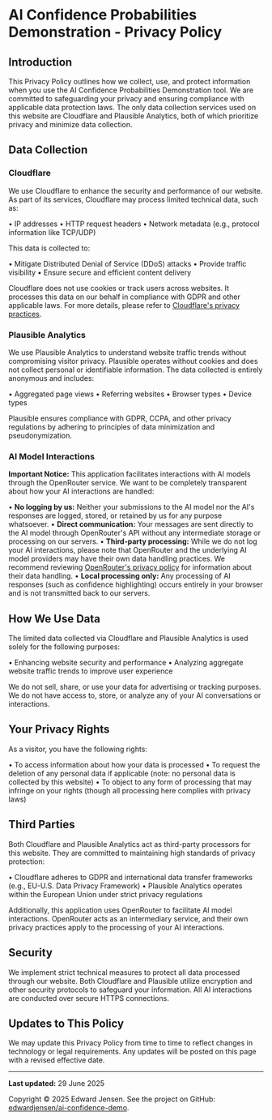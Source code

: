 # AI Confidence Probabilities Demonstration - Privacy Policy

## Introduction

This Privacy Policy outlines how we collect, use, and protect information when you use the AI Confidence Probabilities Demonstration tool. We are committed to safeguarding your privacy and ensuring compliance with applicable data protection laws. The only data collection services used on this website are Cloudflare and Plausible Analytics, both of which prioritize privacy and minimize data collection.

## Data Collection

### Cloudflare

We use Cloudflare to enhance the security and performance of our website. As part of its services, Cloudflare may process limited technical data, such as:

• IP addresses
• HTTP request headers
• Network metadata (e.g., protocol information like TCP/UDP)

This data is collected to:

• Mitigate Distributed Denial of Service (DDoS) attacks
• Provide traffic visibility
• Ensure secure and efficient content delivery

Cloudflare does not use cookies or track users across websites. It processes this data on our behalf in compliance with GDPR and other applicable laws. For more details, please refer to [Cloudflare's privacy practices](https://www.cloudflare.com/privacypolicy/).

### Plausible Analytics

We use Plausible Analytics to understand website traffic trends without compromising visitor privacy. Plausible operates without cookies and does not collect personal or identifiable information. The data collected is entirely anonymous and includes:

• Aggregated page views
• Referring websites
• Browser types
• Device types

Plausible ensures compliance with GDPR, CCPA, and other privacy regulations by adhering to principles of data minimization and pseudonymization.

### AI Model Interactions

**Important Notice:** This application facilitates interactions with AI models through the OpenRouter service. We want to be completely transparent about how your AI interactions are handled:

• **No logging by us:** Neither your submissions to the AI model nor the AI's responses are logged, stored, or retained by us for any purpose whatsoever.
• **Direct communication:** Your messages are sent directly to the AI model through OpenRouter's API without any intermediate storage or processing on our servers.
• **Third-party processing:** While we do not log your AI interactions, please note that OpenRouter and the underlying AI model providers may have their own data handling practices. We recommend reviewing [OpenRouter's privacy policy](https://openrouter.ai/privacy) for information about their data handling.
• **Local processing only:** Any processing of AI responses (such as confidence highlighting) occurs entirely in your browser and is not transmitted back to our servers.

## How We Use Data

The limited data collected via Cloudflare and Plausible Analytics is used solely for the following purposes:

• Enhancing website security and performance
• Analyzing aggregate website traffic trends to improve user experience

We do not sell, share, or use your data for advertising or tracking purposes. We do not have access to, store, or analyze any of your AI conversations or interactions.

## Your Privacy Rights

As a visitor, you have the following rights:

• To access information about how your data is processed
• To request the deletion of any personal data if applicable (note: no personal data is collected by this website)
• To object to any form of processing that may infringe on your rights (though all processing here complies with privacy laws)

## Third Parties

Both Cloudflare and Plausible Analytics act as third-party processors for this website. They are committed to maintaining high standards of privacy protection:

• Cloudflare adheres to GDPR and international data transfer frameworks (e.g., EU-U.S. Data Privacy Framework)
• Plausible Analytics operates within the European Union under strict privacy regulations

Additionally, this application uses OpenRouter to facilitate AI model interactions. OpenRouter acts as an intermediary service, and their own privacy practices apply to the processing of your AI interactions.

## Security

We implement strict technical measures to protect all data processed through our website. Both Cloudflare and Plausible utilize encryption and other security protocols to safeguard your information. All AI interactions are conducted over secure HTTPS connections.

## Updates to This Policy

We may update this Privacy Policy from time to time to reflect changes in technology or legal requirements. Any updates will be posted on this page with a revised effective date.

---

**Last updated:** 29 June 2025

Copyright © 2025 Edward Jensen. See the project on GitHub: [edwardjensen/ai-confidence-demo](https://github.com/edwardjensen/ai-confidence-demo).
